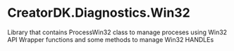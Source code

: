 ﻿CreatorDK.Diagnostics.Win32
=======
Library that contains ProcessWin32 class to manage proceses using Win32 API Wrapper functions and some methods to manage Win32 HANDLEs